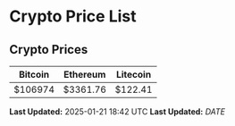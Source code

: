# Crypto Price List

## Crypto Prices
| Bitcoin | Ethereum | Litecoin |
| ------- | -------- | -------- |
| $106974 | $3361.76 | $122.41 |
**Last Updated:** 2025-01-21 18:42 UTC
**Last Updated:** $DATE$
